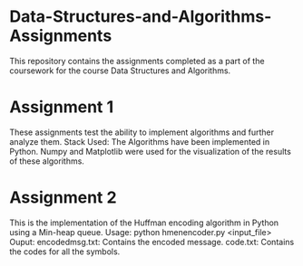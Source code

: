 # Data-Structures-and-Algorithms-Assignments
This repository contains the assignments completed as a part of the coursework for the course Data Structures and Algorithms. 

# Assignment 1
These assignments test the ability to implement algorithms and further analyze them. 
  Stack Used:
  The Algorithms have been implemented in Python.
  Numpy and Matplotlib were used for the visualization of the results of these algorithms.
  
 # Assignment 2
 This is the implementation of the Huffman encoding algorithm in Python using a Min-heap queue.
   Usage:
   python hmenencoder.py <input_file>
   Ouput:
   encodedmsg.txt: Contains the encoded message.
   code.txt: Contains the codes for all the symbols.
   
  
